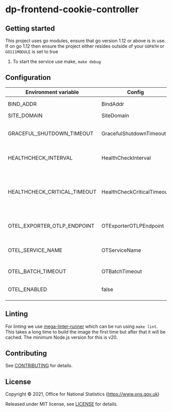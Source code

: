 # dp-frontend-cookie-controller

## Getting started

This project uses go modules, ensure that go version 1.12 or above is in use.
If on go 1.12 then ensure the project either resides outside of your `GOPATH` or `GO111MODULE` is set to true

1. To start the service use make, `make debug`

## Configuration

| Environment variable         | Config                     | Description                                                                            | Default                       |
|------------------------------|----------------------------|----------------------------------------------------------------------------------------|-------------------------------|
| BIND_ADDR                    | BindAddr                   | The Port to run on                                                                     | :24100                        |
| SITE_DOMAIN                  | SiteDomain                 |                                                                                        | localhost                     |
| GRACEFUL_SHUTDOWN_TIMEOUT    | GracefulShutdownTimeout    | Time to wait during graceful shutdown                                                  | 5 seconds                     |
| HEALTHCHECK_INTERVAL         | HealthCheckInterval        | Interval between health checks                                                         | 30 seconds                    |
| HEALTHCHECK_CRITICAL_TIMEOUT | HealthCheckCriticalTimeout | Amount of time to pass since last healthy health check to be deemed a critical failure | 90 seconds                    |
| OTEL_EXPORTER_OTLP_ENDPOINT  | OTExporterOTLPEndpoint     | Endpoint for OpenTelemetry service                                                     | localhost:4317                |
| OTEL_SERVICE_NAME            | OTServiceName              | Label of service for OpenTelemetry service                                             | dp-frontend-cookie-controller |
| OTEL_BATCH_TIMEOUT           | OTBatchTimeout             | Timeout for OpenTelemetry                                                              | 5s                            |
| OTEL_ENABLED                 | false                      | Feature flag to enable OpenTelemetry                                                   |                               |

## Linting

For linting we use [mega-linter-runner](https://github.com/oxsecurity/megalinter) which can be run using `make lint`. This takes a long time to build the image the first time but after that it will be cached. The minimum Node.js version for this is v20.

## Contributing

See [CONTRIBUTING](CONTRIBUTING.md) for details.

## License

Copyright © 2021, Office for National Statistics (<https://www.ons.gov.uk>)

Released under MIT license, see [LICENSE](LICENSE.md) for details.
